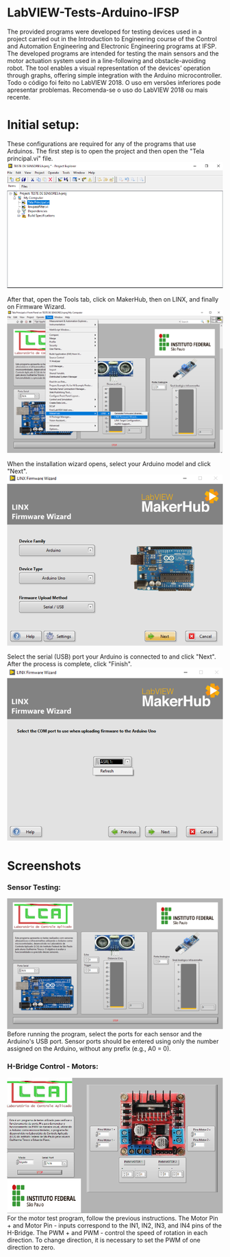 # LabVIEW-Tests-Arduino-IFSP
The provided programs were developed for testing devices used in a project carried out in the Introduction to Engineering course of the Control and Automation Engineering and Electronic Engineering programs at IFSP. The developed programs are intended for testing the main sensors and the motor actuation system used in a line-following and obstacle-avoiding robot. The tool enables a visual representation of the devices’ operation through graphs, offering simple integration with the Arduino microcontroller.
Todo o código foi feito no LabVIEW 2018. O uso em versões inferiores pode apresentar problemas. Recomenda-se o uso do LabVIEW 2018 ou mais recente.
# Initial setup:
These configurations are required for any of the programs that use Arduinos. The first step is to open the project and then open the "Tela principal.vi" file.   
![Intruções0](imagens/1.png)

After that, open the Tools tab, click on MakerHub, then on LINX, and finally on Firmware Wizard.
![Instruções1](imagens/2.png)

When the installation wizard opens, select your Arduino model and click "Next".
![Instruções2](imagens/3.png)

Select the serial (USB) port your Arduino is connected to and click "Next". After the process is complete, click "Finish".
![Instruções3](imagens/4.png)



# Screenshots
### Sensor Testing:
![Interface do programa](imagens/TesteSensoresPrint.png)
Before running the program, select the ports for each sensor and the Arduino's USB port. Sensor ports should be entered using only the number assigned on the Arduino, without any prefix (e.g., A0 = 0).
### H-Bridge Control - Motors:
![Interface do programa2](imagens/TestePonteHPrint.png)
For the motor test program, follow the previous instructions. The Motor Pin + and Motor Pin - inputs correspond to the IN1, IN2, IN3, and IN4 pins of the H-Bridge. The PWM + and PWM - control the speed of rotation in each direction. To change direction, it is necessary to set the PWM of one direction to zero.



